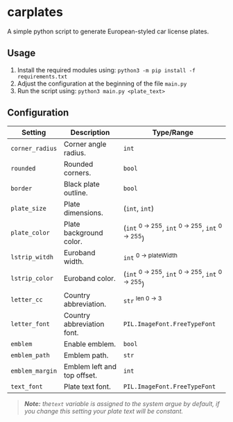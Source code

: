 # carplates

A simple python script to generate European-styled car license plates.

## Usage

 1. Install the required modules using:
 `python3 -m pip install -f requirements.txt`
 2. Adjust the configuration at the beginning of the file `main.py`
 3. Run the script using:
`python3 main.py <plate_text>`

## Configuration

|Setting|Description|Type/Range|
|-|-|-|
|`corner_radius`|Corner angle radius.|`int`|
|`rounded`|Rounded corners.|`bool`|
|`border`|Black plate outline.|`bool`|
|`plate_size`|Plate dimensions.|(`int`, `int`)|
|`plate_color`|Plate background color.|(`int` <sup>0 &rarr; 255</sup>, `int` <sup>0 &rarr; 255</sup>, `int` <sup>0 &rarr; 255</sup>)|
|`lstrip_witdh`|Euroband width.|`int` <sup>0 &rarr; plateWidth</sup>|
|`lstrip_color`|Euroband color.|(`int` <sup>0 &rarr; 255</sup>, `int` <sup>0 &rarr; 255</sup>, `int` <sup>0 &rarr; 255</sup>)|
|`letter_cc`|Country abbreviation.|`str` <sup>len 0 &rarr; 3</sup>|
|`letter_font`|Country abbreviation font.|`PIL.ImageFont.FreeTypeFont`|
|`emblem`|Enable emblem.|`bool`|
|`emblem_path`|Emblem path.|`str`|
|`emblem_margin`|Emblem left and top offset.|`int`|
|`text_font`|Plate text font.|`PIL.ImageFont.FreeTypeFont`|
>***Note:** the`text` variable is assigned to the system argue by default, if you change this setting your plate text will be constant.*

